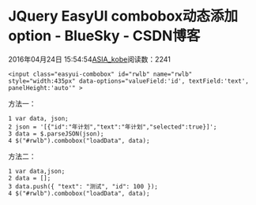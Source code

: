 # JQuery EasyUI combobox动态添加option - BlueSky - CSDN博客
2016年04月24日 15:54:54[ASIA_kobe](https://me.csdn.net/ASIA_kobe)阅读数：2241
```
<input class="easyui-combobox" id="rwlb" name="rwlb" style="width:435px" data-options="valueField:'id', textField:'text', panelHeight:'auto'" >
```
方法一：
```
1 var data, json;
2 json = '[{"id":"年计划","text":"年计划","selected":true}]';
3 data = $.parseJSON(json);
4 $("#rwlb").combobox("loadData", data);
```
方法二：
```
1 var data,json;
2 data = [];
3 data.push({ "text": "测试", "id": 100 });
4 $("#rwlb").combobox("loadData", data);
```
